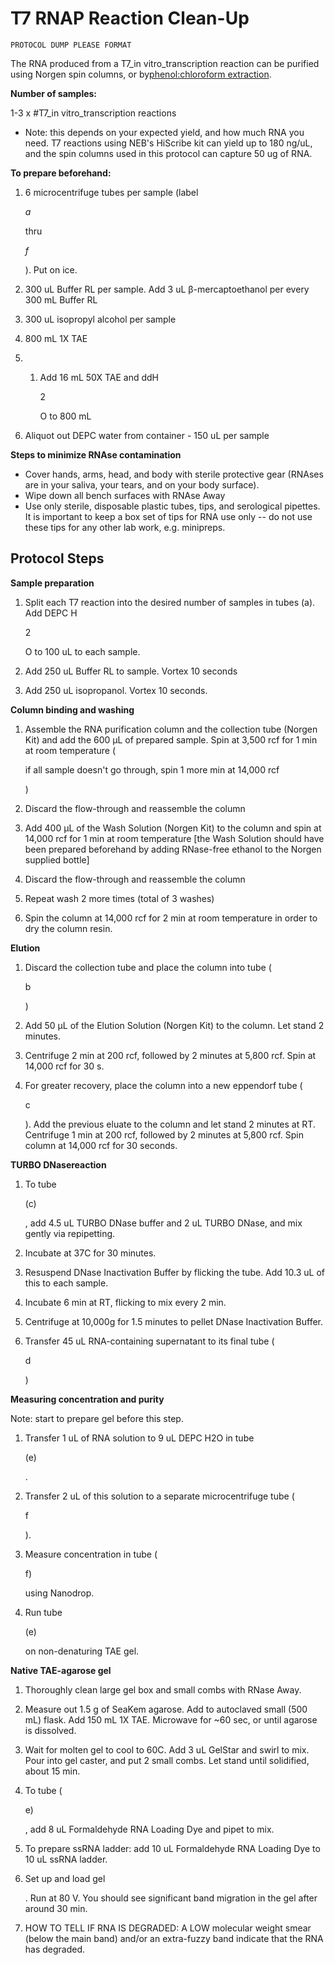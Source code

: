 # T7 RNAP Reaction Clean-Up

`PROTOCOL DUMP PLEASE FORMAT`

The RNA produced from a T7\_in vitro\_transcription reaction can be purified using Norgen spin columns, or by[phenol:chloroform extraction](http://salislab.pbworks.com/w/page/116201205/Phenol%3Achloroform%20RNA%20Extraction).

**Number of samples:**

1-3 x \#T7\_in vitro\_transcription reactions

* Note: this depends on your expected yield, and how much RNA you need. T7 reactions using NEB's HiScribe kit can yield up to 180 ng/uL, and the spin columns used in this protocol can capture 50 ug of RNA.

**To prepare beforehand:** 

1. 6 microcentrifuge tubes per sample \(label

   _a_

   thru

   _f_

   \). Put on ice.

2. 300 uL Buffer RL per sample. Add 3 uL β-mercaptoethanol per every 300 mL Buffer RL
3. 300 uL isopropyl alcohol per sample
4. 800 mL 1X TAE
5. 1. Add 16 mL 50X TAE and ddH

      2

      O to 800 mL  
6. Aliquot out DEPC water from container - 150 uL per sample

**Steps to minimize RNAse contamination**

* Cover hands, arms, head, and body with sterile protective gear  \(RNAses are in your saliva, your tears, and on your body surface\).
* Wipe down all bench surfaces with RNAse Away
* Use only sterile, disposable plastic tubes, tips, and serological pipettes.  It is important to keep a box set of tips for RNA use only -- do not use these tips for any other lab work, e.g. minipreps.

## Protocol Steps

**Sample preparation**

1. Split each T7 reaction into the desired number of samples in tubes \(a\). Add DEPC H

   2

   O to 100 uL to each sample. 

2. Add 250 uL Buffer RL to sample. Vortex 10 seconds
3. Add 250 uL isopropanol. Vortex 10 seconds.

**Column binding and washing**    


1. Assemble the RNA purification column and the collection tube \(Norgen Kit\) and add the 600 µL of prepared sample. Spin at 3,500 rcf for 1 min at room temperature \(

   if all sample doesn't go through, spin 1 more min at 14,000 rcf

   \)

2. Discard the flow-through and reassemble the column
3. Add 400 µL of the Wash Solution \(Norgen Kit\) to the column and spin at 14,000 rcf for 1 min at room temperature \[the Wash Solution should have been prepared beforehand by adding RNase-free ethanol to the Norgen supplied bottle\]
4. Discard the flow-through and reassemble the column
5. Repeat wash 2 more times \(total of 3 washes\)
6. Spin the column at 14,000 rcf for 2 min at room temperature in order to dry the column resin.

**Elution**

1. Discard the collection tube and place the column into tube \(

   b

   \)

2. Add 50 µL of the Elution Solution \(Norgen Kit\) to the column. Let stand 2 minutes.
3. Centrifuge 2 min at 200 rcf, followed by 2 minutes at 5,800 rcf. Spin at 14,000 rcf for 30 s.
4. For greater recovery, place the column into a new eppendorf tube \(

   c

   \). Add the previous eluate to the column and let stand 2 minutes at RT. Centrifuge 1 min at 200 rcf, followed by 2 minutes at 5,800 rcf. Spin column at 14,000 rcf for 30 seconds.

**TURBO DNasereaction**

1. To tube

   \(c\)

   , add 4.5 uL TURBO DNase buffer and 2 uL TURBO DNase, and mix gently via repipetting.

2. Incubate at 37C for 30 minutes.
3. Resuspend DNase Inactivation Buffer by flicking the tube. Add 10.3 uL of this to each sample.
4. Incubate 6 min at RT, flicking to mix every 2 min.
5. Centrifuge at 10,000g for 1.5 minutes to pellet DNase Inactivation Buffer.
6. Transfer 45 uL RNA-containing supernatant to its final tube \(

   d

   \)

**Measuring concentration and purity**

Note: start to prepare gel before this step.

1. Transfer 1 uL of RNA solution to 9 uL DEPC H2O in tube

   \(e\)

   .

2. Transfer 2 uL of this solution to a separate microcentrifuge tube \(

   f

   \).

3. Measure concentration in tube \(

   f\)

   using Nanodrop.

4. Run tube

   \(e\)

   on non-denaturing TAE gel.

**Native TAE-agarose gel**

1. Thoroughly clean large gel box and small combs with RNase Away.
2. Measure out 1.5 g of SeaKem agarose. Add to autoclaved small \(500 mL\) flask. Add 150 mL 1X TAE. Microwave for ~60 sec, or until agarose is dissolved.
3. Wait for molten gel to cool to 60C. Add 3 uL GelStar and swirl to mix. Pour into gel caster, and put 2 small combs. Let stand until solidified, about 15 min.
4. To tube \(

   e\)

   , add 8 uL Formaldehyde RNA Loading Dye and pipet to mix.

5. To prepare ssRNA ladder: add 10 uL Formaldehyde RNA Loading Dye to 10 uL ssRNA ladder.  
6. Set up and load gel

   . Run at 80 V. You should see significant band migration in the gel after around 30 min.

7. HOW TO TELL IF RNA IS DEGRADED: A LOW molecular weight smear \(below the main band\) and/or an extra-fuzzy band indicate that the RNA has degraded. 

